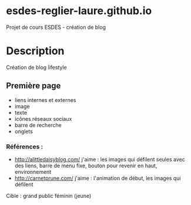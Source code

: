 # esdes-reglier-laure.github.io
Projet de cours ESDES - création de blog 


# Description 
Création de blog lifestyle  

## Première page 
- liens internes et externes 
- image 
- texte
- icônes réseaux sociaux 
- barre de recherche 
- onglets 

### Références : 
- http://alittledaisyblog.com/ 
j'aime : les images qui défilent seules avec des liens, barre de menu fixe, bouton pour revenir en haut, environnement
- http://carnetprune.com/
j'aime : l'animation de début, les images qui défilent

Cible : grand public féminin (jeune)  
